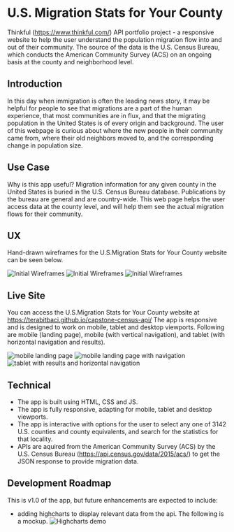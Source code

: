 
# U.S. Migration Stats for Your County
Thinkful (https://www.thinkful.com/) API portfolio project - a responsive website to help the user understand the population migration flow into and out of their community. The source of the data is the U.S. Census Bureau, which conducts the American Community Survey (ACS) on an ongoing basis at the county and neighborhood level.


## Introduction
In this day when immigration is often the leading news story, it may be helpful for people to see that migrations are a part of the human experience, that most communities are in flux, and that the migrating population in the United States is of every origin and background. The user of this webpage is curious about where the new people in their community came from, where their old neighbors moved to, and the corresponding change in population size.



## Use Case
Why is this app useful? Migration information for any given county in the United States is buried in the U.S. Census Bureau database. Publications by the bureau are general and are country-wide. This web page helps the user access data at the county level, and will help them see the actual migration flows for their community.

## UX

Hand-drawn wireframes for the U.S.Migration Stats for Your County website can be seen below.

![Initial Wireframes](https://github.com/terabitbaci/capstone-census-api/blob/master/user-stories-and-wireframes/screen-1-sm.jpg)          ![Initial Wireframes](https://github.com/terabitbaci/capstone-census-api/blob/master/user-stories-and-wireframes/screen-2-sm.jpg)
![Initial Wireframes](https://github.com/terabitbaci/capstone-census-api/blob/master/user-stories-and-wireframes/screen-3-sm.jpg)


## Live Site
You can access the U.S.Migration Stats for Your County website at https://terabitbaci.github.io/capstone-census-api/
The app is responsive and is designed to work on mobile, tablet and desktop viewports. Following are mobile (landing page), mobile (with vertical navigation), and tablet (with horizontal navigation and results).


![mobile landing page](https://github.com/terabitbaci/capstone-census-api/blob/master/user-stories-and-wireframes/mobile-landing-page.png)
![mobile landing page with navigation](https://github.com/terabitbaci/capstone-census-api/blob/master/user-stories-and-wireframes/mobile-with-nav.png)
![tablet with results and horizontal navigation](https://github.com/terabitbaci/capstone-census-api/blob/master/user-stories-and-wireframes/tablet-with-horiz-nav-and-results.png)


## Technical
* The app is built using HTML, CSS and JS.
* The app is fully responsive, adapting for mobile, tablet and desktop viewports.
* The app is interactive with options for the user to select any one of 3142 U.S. counties and county equivalents, and search for the statistics for that locality.
* APIs are aquired from the American Community Survey (ACS) by the U.S. Census Bureau (https://api.census.gov/data/2015/acs/) to get the JSON response to provide migration data.


## Development Roadmap
This is v1.0 of the app, but future enhancements are expected to include:
* adding highcharts to display relevant data from the api. The following is a mockup.
![Highcharts demo](https://github.com/terabitbaci/capstone-census-api/blob/master/user-stories-and-wireframes/Highcharts-demo.png)

